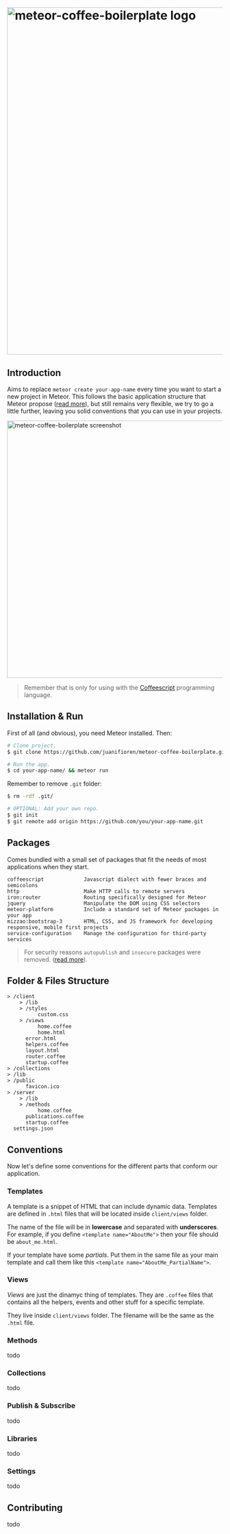 # [<img title="mcb-logo" src="http://s24.postimg.org/9gqc1g54l/meteor_coffee_boilerplate.png" width="810px" alt="meteor-coffee-boilerplate logo"/>](https://github.com/juanifioren/meteor-coffee-boilerplate)

## Introduction

Aims to replace `meteor create your-app-name` every time you want to start a new project in Meteor. This follows the basic application structure that Meteor propose (<a href="http://docs.meteor.com/#/full/structuringyourapp" target="_blank">read more</a>), but still remains very flexible, we try to go a little further, leaving you solid conventions that you can use in your projects.

<img title="mcb-logo" src="http://i.imgur.com/m80b9a9.png" width="600px" align="center" alt="meteor-coffee-boilerplate screenshot"/>

> Remember that is only for using with the <a href="http://coffeescript.org/" target="_blank">Coffeescript</a> programming language.

## Installation & Run

First of all (and obvious), you need Meteor installed. Then:
```bash
# Clone project.
$ git clone https://github.com/juanifioren/meteor-coffee-boilerplate.git your-app-name

# Run the app.
$ cd your-app-name/ && meteor run
```

Remember to remove `.git` folder:
```bash
$ rm -rdf .git/

# OPTIONAL: Add your own repo.
$ git init
$ git remote add origin https://github.com/you/your-app-name.git
```

## Packages

Comes bundled with a small set of packages that fit the needs of most applications when they start.

```
coffeescript             Javascript dialect with fewer braces and semicolons
http                     Make HTTP calls to remote servers
iron:router              Routing specifically designed for Meteor
jquery                   Manipulate the DOM using CSS selectors
meteor-platform          Include a standard set of Meteor packages in your app
mizzao:bootstrap-3       HTML, CSS, and JS framework for developing responsive, mobile first projects
service-configuration    Manage the configuration for third-party services
```

> For security reasons `autopublish` and `insecure` packages were removed. (<a href="http://docs.meteor.com/#/full/dataandsecurity" target="_blank">read more</a>).

## Folder & Files Structure

```
> /client
    > /lib
    > /styles
          custom.css
    > /views
          home.coffee
          home.html
      error.html
      helpers.coffee
      layout.html
      router.coffee
      startup.coffee
> /collections
> /lib
> /public
      favicon.ico
> /server
    > /lib
    > /methods
          home.coffee
      publications.coffee
      startup.coffee
  settings.json

```

## Conventions

Now let's define some conventions for the different parts that conform our application.

### Templates

A template is a snippet of HTML that can include dynamic data. Templates are defined in `.html` files that will be located inside `client/views` folder.

The name of the file will be in **lowercase** and separated with **underscores**. For example, if you define `<template name="AboutMe">` then your file should be `about_me.html`.

If your template have some *partials*. Put them in the same file as your main template and call them like this `<template name="AboutMe_PartialName">`.

### Views

*Views* are just the dinamyc thing of templates. They are `.coffee` files that contains all the helpers, events and other stuff for a specific template.

They live inside `client/views` folder. The filename will be the same as the `.html` file.

### Methods

todo

### Collections

todo

### Publish & Subscribe

todo

### Libraries

todo

### Settings

todo

## Contributing

todo
